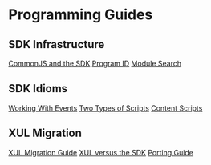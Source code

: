 <!-- This Source Code Form is subject to the terms of the Mozilla Public
   - License, v. 2.0. If a copy of the MPL was not distributed with this
   - file, You can obtain one at http://mozilla.org/MPL/2.0/. -->

# Programming Guides #

## SDK Infrastructure ##

<div class="buttonarray">

<a href="dev-guide/addon-development/commonjs.html">CommonJS and the SDK</a>
<a href="dev-guide/addon-development/program-id.html">Program ID</a>
<a href="dev-guide/addon-development/module-search.html">Module Search</a>

</div>

## SDK Idioms ##

<div class="buttonarray">

 <a href="dev-guide/addon-development/events.html">Working With Events</a>
 <a href="dev-guide/addon-development/two-types-of-scripts.html">Two Types of Scripts</a>
 <a href="dev-guide/addon-development/web-content.html">Content Scripts</a>

</div>

## XUL Migration ##

<div class="buttonarray">

 <a href="dev-guide/addon-development/xul-migration.html">XUL Migration Guide</a>
 <a href="dev-guide/addon-development/sdk-vs-xul.html">XUL versus the SDK</a>
 <a href="dev-guide/addon-development/library-detector.html">Porting Guide</a>
 
</div>


